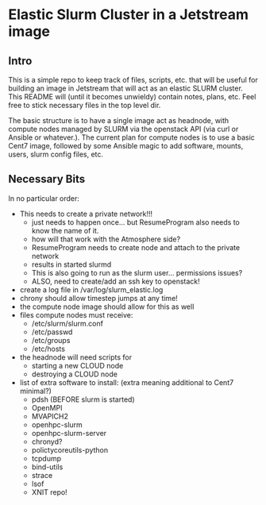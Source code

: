 # Elastic Slurm Cluster in a Jetstream image

## Intro

This is a simple repo to keep track of files, scripts, etc. that will
be useful for building an image in Jetstream that will act as an 
elastic SLURM cluster. This README will (until it becomes unwieldy)
contain notes, plans, etc. Feel free to stick necessary files in the
top level dir. 

The basic structure is to have a single image act as headnode, with
compute nodes managed by SLURM via the openstack API (via curl or
Ansible or whatever.). The current plan for compute nodes is to
use a basic Cent7 image, followed by some Ansible magic to add software,
mounts, users, slurm config files, etc.

## Necessary Bits

In no particular order:

* This needs to create a private network!!!
  * just needs to happen once... but ResumeProgram also needs to know
    the name of it.
  * how will that work with the Atmosphere side?
  * ResumeProgram needs to create node and attach to the private network
  * results in started slurmd
  * This is also going to run as the slurm user... permissions issues?
  * ALSO, need to create/add an ssh key to openstack!
* create a log file in /var/log/slurm_elastic.log
* chrony should allow timestep jumps at any time!
* the compute node image should allow for this as well
* files compute nodes must receive:
  * /etc/slurm/slurm.conf
  * /etc/passwd
  * /etc/groups
  * /etc/hosts
* the headnode will need scripts for
  * starting a new CLOUD node
  * destroying a CLOUD node
* list of extra software to install: (extra meaning additional to Cent7 minimal?)
  * pdsh (BEFORE slurm is started)
  * OpenMPI
  * MVAPICH2
  * openhpc-slurm
  * openhpc-slurm-server
  * chronyd?
  * polictycoreutils-python
  * tcpdump
  * bind-utils
  * strace
  * lsof
  * XNIT repo!
